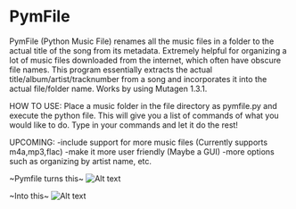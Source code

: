 # PymFile

PymFile (Python Music File) renames all the music files in a folder to the actual title of the song from its metadata. 
Extremely helpful for organizing a lot of music files downloaded from the internet, which often have obscure file names. 
This program essentially extracts the actual title/album/artist/tracknumber from a song and incorporates it into the actual file/folder name.
Works by using Mutagen 1.3.1. 

HOW TO USE:
Place a music folder in the file directory as pymfile.py and execute the python file. This will give you a list of commands of what you would like to do. Type in your commands and let it do the rest!

UPCOMING:
-include support for more music files (Currently supports m4a,mp3,flac)
-make it more user friendly (Maybe a GUI)
-more options such as organizing by artist name, etc.


~Pymfile turns this~
![Alt text](https://github.com/Ryanfsdf/Pymfile/blob/master/Sample1.png "")

~Into this~
![Alt text](https://github.com/Ryanfsdf/Pymfile/blob/master/Sample2.png "")
